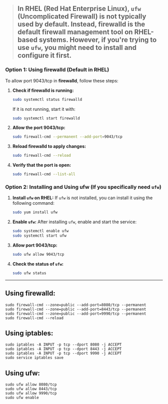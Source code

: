 > ## In RHEL (Red Hat Enterprise Linux), `ufw` (Uncomplicated Firewall) is not typically used by default. Instead, **firewalld** is the default firewall management tool on RHEL-based systems. However, if you're trying to use `ufw`, you might need to install and configure it first.

### Option 1: Using **firewalld** (Default in RHEL)

To allow port 9043/tcp in **firewalld**, follow these steps:

1. **Check if firewalld is running:**
   ```bash
   sudo systemctl status firewalld
   ```
   If it is not running, start it with:
   ```bash
   sudo systemctl start firewalld
   ```

2. **Allow the port 9043/tcp:**
   ```bash
   sudo firewall-cmd --permanent --add-port=9043/tcp
   ```

3. **Reload firewalld to apply changes:**
   ```bash
   sudo firewall-cmd --reload
   ```

4. **Verify that the port is open:**
   ```bash
   sudo firewall-cmd --list-all
   ```

### Option 2: Installing and Using **ufw** (If you specifically need `ufw`)

1. **Install `ufw` on RHEL:**
   If `ufw` is not installed, you can install it using the following command:
   ```bash
   sudo yum install ufw
   ```

2. **Enable `ufw`:**
   After installing `ufw`, enable and start the service:
   ```bash
   sudo systemctl enable ufw
   sudo systemctl start ufw
   ```

3. **Allow port 9043/tcp:**
   ```bash
   sudo ufw allow 9043/tcp
   ```

4. **Check the status of `ufw`:**
   ```bash
   sudo ufw status
   ```

---

## Using firewalld:

```
sudo firewall-cmd --zone=public --add-port=8080/tcp --permanent
sudo firewall-cmd --zone=public --add-port=8443/tcp --permanent
sudo firewall-cmd --zone=public --add-port=9990/tcp --permanent
sudo firewall-cmd --reload
```

## Using iptables:

```
sudo iptables -A INPUT -p tcp --dport 8080 -j ACCEPT
sudo iptables -A INPUT -p tcp --dport 8443 -j ACCEPT
sudo iptables -A INPUT -p tcp --dport 9990 -j ACCEPT
sudo service iptables save
```

## Using ufw:

```
sudo ufw allow 8080/tcp
sudo ufw allow 8443/tcp
sudo ufw allow 9990/tcp
sudo ufw enable
```

